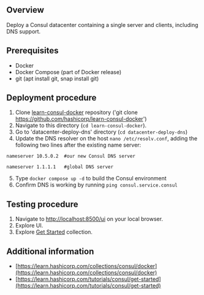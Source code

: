 ## Overview

Deploy a Consul datacenter containing a single server and clients, including DNS support.

## Prerequisites

- Docker
- Docker Compose (part of Docker release)
- git (apt install git, snap install git)

## Deployment procedure

1. Clone [learn-consul-docker](https://github.com/hashicorp/learn-consul-docker) repository ('git clone https://github.com/hashicorp/learn-consul-docker')
2. Navigate to this directory (`cd learn-consul-docker`).
3. Go to 'datacenter-deploy-dns' directory (`cd datacenter-deploy-dns`)
4. Update the DNS resolver on the host `nano /etc/resolv.conf`, adding the following two lines after the existing name server:

`nameserver 10.5.0.2  #our new Consul DNS server`

`nameserver 1.1.1.1   #global DNS server`

5. Type `docker compose up -d` to build the Consul environment
6. Confirm DNS is working by running `ping consul.service.consul`

## Testing procedure

1. Navigate to [http://localhost:8500/ui](http://localhost:8500/ui/) on your local browser.
2. Explore UI.
3. Explore [Get Started](https://developer.hashicorp.com/consul/tutorials/docker/docker-compose-datacenter) collection.

## Additional information

- [https://learn.hashicorp.com/collections/consul/docker](https://learn.hashicorp.com/collections/consul/docker)
- [https://learn.hashicorp.com/tutorials/consul/get-started](https://learn.hashicorp.com/tutorials/consul/get-started)
